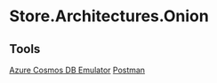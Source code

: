 # Store.Architectures.Onion


## Tools
[Azure Cosmos DB Emulator](https://learn.microsoft.com/en-us/azure/cosmos-db/how-to-develop-emulator?pivots=api-nosql&tabs=windows%2Ccsharp)
[Postman](https://www.postman.com/downloads/)